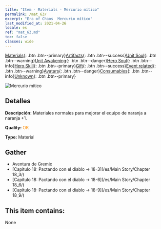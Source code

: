 ```yaml
---
title: "Item - Materials - Mercurio mítico"
permalink: /mat_63/
excerpt: "Era of Chaos  Mercurio mítico"
last_modified_at: 2021-04-26
locale: es
ref: "mat_63.md"
toc: false
classes: wide
---
```

 [Materials](/ItemsES/){: .btn .btn--primary}[Artifacts](/ItemsES/Artifacts/){: .btn .btn--success}[Unit Soul](/ItemsES/UnitSoul/){: .btn .btn--warning}[Unit Awakening](/ItemsES/UnitAwakening/){: .btn .btn--danger}[Hero Soul](/ItemsES/HeroSoul/){: .btn .btn--info}[Hero Skill](/ItemsES/HeroSkill/){: .btn .btn--primary}[Gift](/ItemsES/Gift/){: .btn .btn--success}[Event related](/ItemsES/Events/){: .btn .btn--warning}[Avatars](/ItemsES/Avatars/){: .btn .btn--danger}[Consumables](/ItemsES/Consumables/){: .btn .btn--info}[Unknown](/ItemsES/Unknown/){: .btn .btn--primary}

 ![Mercurio mítico](/images/t/i_cailiao_shuiyin3.png)

## Detalles
 **Descripción:** Materiales normales para mejorar el equipo de naranja a naranja +1.

 **Quality:** <span style="color: #FF8C00">OK</span>

 **Type:** Material

## Gather

*    Aventura de Gremio 
*    [Capítulo 18: Pactando con el diablo -> 18-3](/es/Main Story/Chapter 18_3/) 
*    [Capítulo 18: Pactando con el diablo -> 18-6](/es/Main Story/Chapter 18_6/) 
*    [Capítulo 18: Pactando con el diablo -> 18-9](/es/Main Story/Chapter 18_9/) 

## This item contains:

  None

